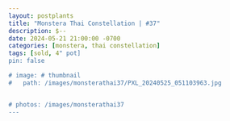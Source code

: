 ```yaml
---
layout: postplants
title: "Monstera Thai Constellation | #37"
description: $--
date: 2024-05-21 21:00:00 -0700
categories: [monstera, thai constellation]
tags: [sold, 4" pot]
pin: false

# image: # thumbnail
#   path: /images/monsterathai37/PXL_20240525_051103963.jpg


# photos: /images/monsterathai37
---
```

